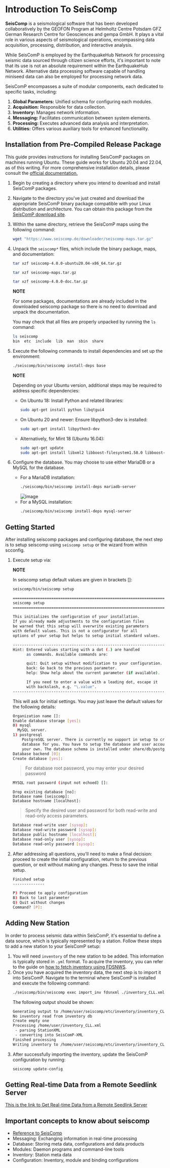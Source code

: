 Introduction To SeisComp
========================

**SeisComp** is a seismological software that has been developed collaboratively by the GEOFON Program at Helmholtz Centre Potsdam GFZ German Research Centre for Geosciences and gempa GmbH. It plays a vital role in various aspects of seismological operations, encompassing data acquisition, processing, distribution, and interactive analysis.

While SeisComP is employed by the EarthquakeHub Network for processing seismic data sourced through citizen science efforts, it's important to note that its use is not an absolute requirement within the EarthquakeHub Network. Alternative data processing software capable of handling miniseed data can also be employed for processing network data.

SeisComP encompasses a suite of modular components, each dedicated to specific tasks, including:
1. **Global Parameters:** Unified schema for configuring each modules.
2. **Acquisition:** Responsible for data collection.
3. **Inventory:** Manages network information.
4. **Messaging:** Facilitates communication between system elements.
5. **Processing:** Executes advanced data analysis and interpretation.
6. **Utilities:** Offers various auxiliary tools for enhanced functionality.


## Installation from Pre-Compiled Release Package
This guide provides instructions for installing SeisComP packages on machines running Ubuntu. These guide works for Ubuntu 20.04 and 22.04, as of this writing. For more comprehensive installation details, please consult the <a href="https://www.seiscomp.de/doc/base/installation.html" target="_blank">official documentation.</a>


1. Begin by creating a directory where you intend to download and install SeisComP packages.
2. Navigate to the directory you've just created and download the appropriate SeisComP binary package compatible with your Linux distribution and architecture. You can obtain this package from the <a href="https://www.seiscomp.de/downloader/" target="_blank">SeisComP download site</a>.

3. Within the same directory, retrieve the SeisComP maps using the following command:
    ```bash
    wget "https://www.seiscomp.de/downloader/seiscomp-maps.tar.gz"
    ```
4. Unpack the `seiscomp*` files, which include the binary package, maps, and documentation:
    ```bash
    tar xzf seiscomp-4.0.0-ubuntu20.04-x86_64.tar.gz
    ```
    ```bash
    tar xzf seiscomp-maps.tar.gz
    ```
    ```bash
    tar xzf seiscomp-4.0.0-doc.tar.gz
    ```
    <div class="rst-content note">
      <p class="rst-content admonition-title">
        <b> NOTE </b>
      </p>
        <p>
          <body class="rst-content admonition">
            For some packages, documentations are already included in the downloaded seiscomp package so there is no need to download and unpack the documentation.
          </body>
        </p>
    </div>

    >
    You may check that all files are properly unpacked by running the `ls` command:
    ```bash
    ls seiscomp
    bin  etc  include  lib  man  sbin  share
    ```
5. Execute the following commands to install dependencies and set up the environment:

    ```bash
    ./seiscomp/bin/seiscomp install-deps base
    ```
    <div class="rst-content note">
      <p class="rst-content admonition-title">
        <b> NOTE </b>
      </p>
        <p>
          <body class="rst-content admonition">Depending on your Ubuntu version, additional steps may be required to address specific dependencies:
          </body>
        </p>
    </div>

    - On Ubuntu 18: Install Python and related libraries:
      ```bash
      sudo apt-get install python libqtgui4
      ```
    - On Ubuntu 20 and newer: Ensure libpython3-dev is installed:
      ```bash
      sudo apt-get install libpython3-dev
      ```
    - Alternatively, for Mint 18 (Ubuntu 16.04):
      ```bash
      sudo apt-get update
      sudo apt-get install libxml2 libboost-filesystem1.58.0 libboost-iostreams1.58.0 libboost-thread1.58.0 libboost-program-options1.58.0 libboost-regex1.58.0 libboost-signals1.58.0 libboost-system1.58.0 libssl1.0.0 libncurses5 libmysqlclient20 libpq5 libpython2.7 python-numpy mysql-server mysql-client libqtgui4 libqt4-xml libqt4-opengl libqt4-sql-sqlite
      ```
6. Configure the database. You may choose to use either MariaDB or a MySQL for the database.
    - For a MariaDB installation:
      ```bash
      ./seiscomp/bin/seiscomp install-deps mariadb-server
      ```
      ![image](_build/html/assets/intro-to-seiscomp/5.1.png)
    - For a MySQL installation:
      ```bash
      ./seiscomp/bin/seiscomp install-deps mysql-server
      ```

## Getting Started
After installing seiscomp packages and configuring database, the next step is to setup seiscomp using `seiscomp setup` or the wizard from within scconfig.
1. Execute setup via:
    <div class="rst-content note">
      <p class="rst-content admonition-title">
        <b> NOTE </b>
      </p>
      <p>
          <body class="rst-content admonition"> In seiscomp setup default values are given in brackets []: </body>
      </p>
    </div>

    ```bash
    seiscomp/bin/seiscomp setup
    ```
    ```bash
    ====================================================================
    seiscomp setup
    ====================================================================

    This initializes the configuration of your installation.
    If you already made adjustments to the configuration files
    be warned that this setup will overwrite existing parameters
    with default values. This is not a configurator for all
    options of your setup but helps to setup initial standard values.

    --------------------------------------------------------------------
    Hint: Entered values starting with a dot (.) are handled
          as commands. Available commands are:

          quit: Quit setup without modification to your configuration.
          back: Go back to the previous parameter.
          help: Show help about the current parameter (if available).

          If you need to enter a value with a leading dot, escape it
          with backslash, e.g. "\.value".
    --------------------------------------------------------------------
    ```
    This will ask for initial settings. You may just leave the default values for the following details:
    ```bash
    Organization name []:
    Enable database storage [yes]:
    0) mysql
      MySQL server.
    1) postgresql
        PostgreSQL server. There is currently no support in setup to create the
        database for you. You have to setup the database and user accounts on
        your own. The database schema is installed under share/db/postgresql.sql.
    Database backend [0]:
    Create database [yes]:
    ```
    > For database root password, you may enter your desired password
    ```bash
    MYSQL root password (input not echoed) []:
    ```
    ```
    Drop existing database [no]:
    Database name [seiscomp]:
    Database hostname [localhost]:
    ```
    > Specify the desired user and password for both read-write and read-only access parameters.
    ```bash
    Database read-write user [sysop]:
    Database read-write password [sysop]:
    Database public hostname [localhost]:
    Database read-only user [sysop]:
    Database read-only password [sysop]:
    ```
2. After addressing all questions, you'll need to make a final decision: proceed to create the initial configuration, return to the previous question, or exit without making any changes. Press <ENTER> to save the initial setup.
    ```bash
    Finished setup
    --------------

    P) Proceed to apply configuration
    B) Back to last parameter
    Q) Quit without changes
    Command? [P]:
    ```


## Adding New Station
In order to process seismic data within SeisComP, it's essential to define a data source, which is typically represented by a station. Follow these steps to add a new station to your SeisComP setup:
1. You will need `inventory` of the new station to be added. This information is typically stored in `.yml` format. To acquire the inventory, you can refer to the guide on [how to fetch inventory using FDSNWS]().
2. Once you have acquired the inventory data, the next step is to import it into SeisComP. Navigate to the terminal where SeisComP is installed and execute the following command:
    ```bash
    ./seiscomp/bin/seiscomp exec import_inv fdsnxml ./inventory_CLL.xml
    ```
    The following output should be shown:
    ```bash
    Generating output to /home/user/seiscomp/etc/inventory/inventory_CLL.xml
    No inventory read from inventory db
    Create empty one
    Processing /home/user/inventory_CLL.xml
     - parsing StationXML
     - converting into SeisComP-XML
    Finished processing
    Writing inventory to /home/user/seiscomp/etc/inventory/inventory_CLL.xml
    ```
3. After successfully importing the inventory, update the SeisComP configuration by running:
    ```bash
    seiscomp update-config
    ```

## Getting Real-time Data from a Remote Seedlink Server
<a href="https://www.seiscomp.de/doc/base/tutorials/waveforms.html" target="_blank">This is the link to Get Real-time Data from a Remote Seedlink Server</a>




## Important concepts to know about seiscomp
- <a href="https://www.seiscomp.de/doc/base/concepts.html#concepts" target="_blank">Reference to SeisComp</a>
- Messaging: Exchanging information in real-time processing
- Database: Storing meta data, configurations and data products
- Modules: Daemon programs and command-line tools
- Inventory: Station meta data
- Configuration: Inventory, module and binding configurations




